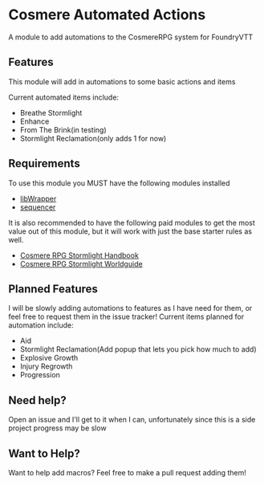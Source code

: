 # Cosmere Automated Actions
A module to add automations to the CosmereRPG system for FoundryVTT

## Features
This module will add in automations to some basic actions and items

Current automated items include:
- Breathe Stormlight
- Enhance
- From The Brink(in testing)
- Stormlight Reclamation(only adds 1 for now)

## Requirements
To use this module you MUST have the following modules installed

- [libWrapper](https://foundryvtt.com/packages/lib-wrapper)
- [sequencer](https://foundryvtt.com/packages/sequencer)

It is also recommended to have the following paid modules to get the most value out of this module, but it will work with just the base starter rules as well.

- [Cosmere RPG Stormlight Handbook](https://foundryvtt.com/packages/cosmere-rpg-stormlight-handbook)
- [Cosmere RPG Stormlight Worldguide](https://foundryvtt.com/packages/cosmere-rpg-stormlight-worldguide)

## Planned Features
I will be slowly adding automations to features as I have need for them, or feel free to request them in the issue tracker!
Current items planned for automation include:
- Aid
- Stormlight Reclamation(Add popup that lets you pick how much to add)
- Explosive Growth
- Injury Regrowth
- Progression


## Need help?
Open an issue and I'll get to it when I can, unfortunately since this is a side project progress may be slow

## Want to Help?
Want to help add macros? Feel free to make a pull request adding them!